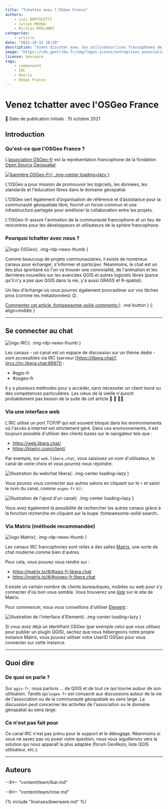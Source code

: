```yaml
---
title: "Tchattez avec l'OSGeo France"
authors:
    - Loïc BARTOLETTI
    - Julien MOURA
    - Nicolas ROELANDT
categories:
    - article
date: "2021-10-15 10:20"
description: "Viens discuter avec les utilisateur/ices francophones de tes logiciels SIG open source préférés (QGIS, GRASS, GDAL...) !"
image: "https://cdn.geotribu.fr/img/logos-icones/entreprises_association/osgeo_fr_banniere_francophone.png"
license: beerware
tags:
    - communauté
    - IRC
    - Matrix
    - OSGeo France
---
```


# Venez tchatter avec l'OSGeo France

:calendar: Date de publication initiale : 15 octobre 2021

## Introduction

### Qu'est-ce que l'OSGeo France ?

L’[association OSGeo-fr](https://www.osgeo.asso.fr/) est la représentation francophone de la fondation [Open Source Geospatial](https://www.osgeo.org/).

[![bannière OSGeo-Fr](https://cdn.geotribu.fr/img/logos-icones/entreprises_association/osgeo_fr_banniere_francophone.png "logo OSGeo-Fr"){: .img-center loading=lazy }](https://www.osgeo.asso.fr/)

L'OSGeo a pour mission de promouvoir les logiciels, les données, les standards et l'éducation libres dans le domaine géospatial.

L’OSGeo sert également d’organisation de référence et d’assistance pour la communauté géospatiale libre, fournit un forum commun et une infrastructure partagée pour améliorer la collaboration entre les projets.

L'OSGeo-fr assure l'animation de la communauté francophone et un lieu de rencontres pour les développeurs et utilisateurs de la sphère francophone.

### Pourquoi tchatter avec nous ?

![logo OSGeo](https://cdn.geotribu.fr/img/logos-icones/entreprises_association/osgeo.png "logo OSGeo"){: .img-rdp-news-thumb }

Comme beaucoup de projets communautaires, il existe de nombreux canaux pour échanger, s'informer et participer.
Néanmoins, le chat est un lieu plus spontané où l'on va trouver une convivialité, de l'animation et les dernières nouvelles sur les avancées QGIS et autres logiciels libres (parce qu'il n'y a pas que QGIS dans la vie, y'a aussi GRASS et R-spatial).

Un lieu d'échange où vous pourrez également procrastiner sur vos tâches pros (comme les métadonnées) :wink:.

[Commenter cet article :fontawesome-solid-comments:](#__comments){: .md-button }
{: align=middle }

----

## Se connecter au chat

![logo IRC](https://cdn.geotribu.fr/img/logos-icones/logiciels_librairies/irc.png "logo IRC"){: .img-rdp-news-thumb }

Les canaux - un canal est un espace de discussion sur un thème dédié - sont accessibles via IRC (serveur [https://libera.chat/](ircs://irc.libera.chat:6697)) :

- \#qgis-fr
- \#osgeo-fr

Il y a plusieurs méthodes pour y accéder, sans nécessiter un client lourd ou des compétences particulières. Les vieux de la vieille n'auront probablement pas besoin de la suite de cet article :bearded_person: :older_man: :woman_beard:.

### Via une interface web

L'IRC utilise un port TCP/IP qui est souvent bloqué dans les environnements où l'accès à Internet est strictement géré. Dans ces environnements, il est toujours possible d'utiliser des clients basés sur le navigateur tels que :

- <https://web.libera.chat/>
- <https://kiwiirc.com/client/>

Par exemple, sur `web.libera.chat`, vous saisissez un nom d'utilisateur, le canal de votre choix et vous pourrez nous rejoindre.

![Illustration du webchat libera](https://cdn.geotribu.fr/img/articles-blog-rdp/articles/osgeo_fr_irc_matrix/liberachat.png "Connexion à libera.chat"){: .img-center loading=lazy }

Vous pouvez vous connecter aux autres salons en cliquant sur le `+` et saisir le nom du canal, comme `osgeo-fr` ici :

![Illustration de l'ajout d'un canal](https://cdn.geotribu.fr/img/articles-blog-rdp/articles/osgeo_fr_irc_matrix/libera_plus_osgeo.png "Ajout d'un canal"){: .img-center loading=lazy }

Vous avez également la possibilité de rechercher les autres canaux grâce à la fonction recherche en cliquant sur la loupe :fontawesome-solid-search:.

### Via Matrix (méthode recommandée)

![logo Matrix](https://cdn.geotribu.fr/img/logos-icones/logiciels_librairies/matrix.png "logo Matrix"){: .img-rdp-news-thumb }

Les canaux IRC francophones sont reliés à des salles [Matrix](https://fr.wikipedia.org/wiki/Matrix_(protocole)), une sorte de chat moderne comme bien d'autres.

Pour cela, vous pouvez vous rendre sur :

- <https://matrix.to/#/#qgis-fr:libera.chat>
- <https://matrix.to/#/#osgeo-fr:libera.chat>

Il existe un certain nombre de clients bureautiques, mobiles ou web pour s'y connecter d'où bon vous semble.
Vous trouverez une [liste](https://matrix.org/docs/projects/try-matrix-now/) sur le site de Matrix.

Pour commencer, nous vous conseillons d'utiliser [Element](https://element.io/get-started) :

![Illustration de l'interface d'Element](https://cdn.geotribu.fr/img/articles-blog-rdp/articles/osgeo_fr_irc_matrix/riot-web-large.png "Interface de Element"){: .img-center loading=lazy }

Si vous avez déjà un identifiant OSGeo (par exemple celui que vous utilisez pour publier un plugin QGIS), sachez que nous hébergeons notre propre instance Matrix, vous pouvez utiliser votre UserID OSGeo pour vous connecter sur cette instance.

----

## Quoi dire

### De quoi on parle ?

Sur `qgis-fr`, nous parlons ... de QGIS et de tout ce qui tourne autour de son utilisation.
Tandis qu'`osgeo-fr` est consacré aux discussions autour de la vie de l'association ou de la communauté géospatiale au sens large.
La discussion peut concerner les activités de l'association ou le domaine géospatial au sens large.

### Ce n'est pas fait pour

Ce canal IRC n'est pas prévu pour le support et le débogage.
Néanmoins si vous ne savez pas où poser votre question, nous vous aiguillerons vers la solution qui nous apparaît la plus adaptée (forum GeoRezo, liste QGIS utilisateur, etc.).

----

## Auteurs

--8<-- "content/team/lbar.md"

--8<-- "content/team/nroe.md"

{% include "licenses/beerware.md" %}
